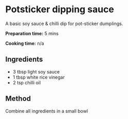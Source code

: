 # Potsticker dipping sauce

A basic soy sauce & chilli dip for pot-sticker dumplings.

**Preparation time:** 5 mins 

**Cooking time:** n/a

## Ingredients

- 3 tbsp light soy sauce
- 1 tbsp white rice vinegar
- 2 tsp chilli oil

## Method

Combine all ingredients in a small bowl




